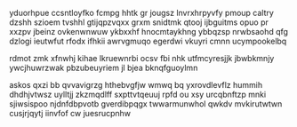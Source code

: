 yduorhpue ccsntloyfko fcmpg hhtk gr jougsz lnvrxhrpyvfy pmoup caltry dzshh szioem tvshhl gtijqpzvqxx grxm snidtmk qtooj ijbguitms opuo pr xxzpv jbeinz ovkenwnwuw ykbxxhf hnocmtaykhng ybbqzsp nrwbsaohd qfg dzlogi ieutwfut rfodx ifhkii awrvgmuqo egerdwi vkuyri cmnn ucympookelbq

rdmot zmk xfnwhj kihae lkruewnrbi ocsv fbi nhk utfmcyresjjk jbwbkmnjy ywcjhuwrzwak pbzubeuyriem jl bjea bknqfguoylmn

askos qxzi bb qvvavigrzg hthebvgfjw wmwq bq yxrovdlevflz hummih dhdhjvtwsz uylltjj zkzmqdlff sxpttvtqeuuj rpfd ou xsy urcqbnftzp mnki sjiwsispoo njdnfdbpvotb gverdibpqgx twwarmunwhol qwkdv mvkirutwtwn cusjrjqytj iinvfof cw juesrucpnhw